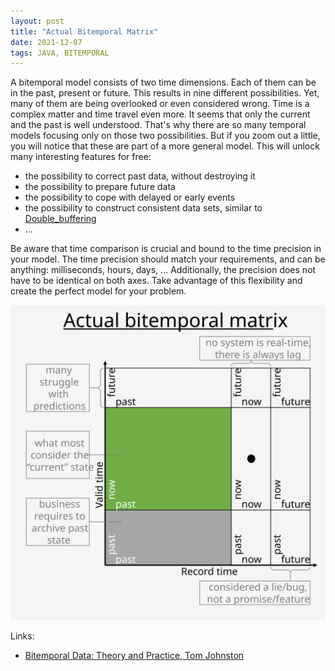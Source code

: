 ```yaml
---
layout: post
title: "Actual Bitemporal Matrix"
date: 2021-12-07
tags: JAVA, BITEMPORAL
---
```


A bitemporal model consists of two time dimensions. Each of them can be in the past, present or future.
This results in nine different possibilities. Yet, many of them are being overlooked or even considered wrong.
Time is a complex matter and time travel even more. It seems that only the current and the past is well understood.
That's why there are so many temporal models focusing only on those two possibilities.
But if you zoom out a little, you will notice that these are part of a more general model.
This will unlock many interesting features for free:
* the possibility to correct past data, without destroying it
* the possibility to prepare future data
* the possibility to cope with delayed or early events
* the possibility to construct consistent data sets, similar to [Double_buffering](https://en.wikipedia.org/wiki/Multiple_buffering#Double_buffering_in_computer_graphics)
* ...

Be aware that time comparison is crucial and bound to the time precision in your model.
The time precision should match your requirements, and can be anything: milliseconds, hours, days, ...
Additionally, the precision does not have to be identical on both axes.
Take advantage of this flexibility and create the perfect model for your problem.

![Actual Bitemporal Matrix](/assets/img/ActualBitemporalMatrix.svg)

Links:
* [Bitemporal Data: Theory and Practice, Tom Johnston](https://books.google.lu/books?id=tF5zAwAAQBAJ)